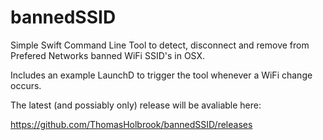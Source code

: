 # bannedSSID

Simple Swift Command Line Tool to detect, disconnect and remove from Prefered Networks banned WiFi SSID's in OSX. 

Includes an example LaunchD to trigger the tool whenever a WiFi change occurs. 

The latest (and possiably only) release will be avaliable here:

https://github.com/ThomasHolbrook/bannedSSID/releases
